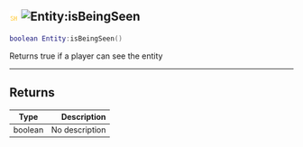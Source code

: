 ## ![shared](../../.gitbook/assets/shared.png) ![Entity](./readme/entity "mention"):isBeingSeen

```lua
boolean Entity:isBeingSeen()
```

Returns true if a player can see the entity

------
## Returns

| Type   | Description |
| ------ | ----------: |
| boolean | No description |

